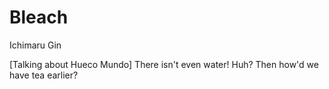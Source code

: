 # Bleach

Ichimaru Gin

[Talking about Hueco Mundo] There isn't even water! Huh? Then how'd we have tea earlier?